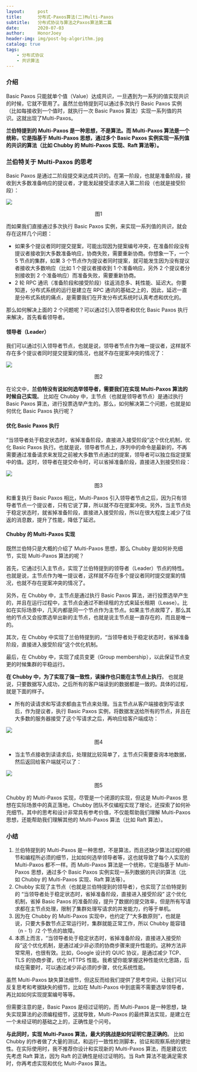 ```yaml
---
layout:     post
title:      分布式-Paxos算法(二)Multi-Paxos
subtitle:   分布式协议与算法之Paxos算法第二篇
date:       2020-07-03
author:     HonorJoey
header-img: img/post-bg-algorithm.jpg 
catalog: true
tags:
    - 分布式协议
    - 共识算法
---
```


### 介绍

Basic Paxos 只能就单个值（Value）达成共识，一旦遇到为一系列的值实现共识的时候，它就不管用了。虽然兰伯特提到可以通过多次执行 Basic Paxos 实例（比如每接收到一个值时，就执行一次 Basic Paxos 算法）实现一系列值的共识。这就出现了Multi-Paxos。

**兰伯特提到的 Multi-Paxos 是一种思想，不是算法。而 Multi-Paxos 算法是一个统称，它是指基于 Multi-Paxos 思想，通过多个 Basic Paxos 实例实现一系列值的共识的算法（比如 Chubby 的 Multi-Paxos 实现、Raft 算法等）。**

### 兰伯特关于 Multi-Paxos 的思考

Basic Paxos 是通过二阶段提交来达成共识的。在第一阶段，也就是准备阶段，接收到大多数准备响应的提议者，才能发起接受请求进入第二阶段（也就是接受阶段）：

<!--![image](https://static001.geekbang.org/resource/image/aa/e0/aafabff1fe2a26523e9815805ccca6e0.jpg)<center>图1</center> -->

![](http://honorjoey.top/img/blog/paxos_08.jpg)<center>图1</center>

而如果我们直接通过多次执行 Basic Paxos 实例，来实现一系列值的共识，就会存在这样几个问题：
- 如果多个提议者同时提交提案，可能出现因为提案编号冲突，在准备阶段没有提议者接收到大多数准备响应，协商失败，需要重新协商。你想象一下，一个 5 节点的集群，如果 3 个节点作为提议者同时提案，就可能发生因为没有提议者接收大多数响应（比如 1 个提议者接收到 1 个准备响应，另外 2 个提议者分别接收到 2 个准备响应）而准备失败，需要重新协商。
- 2 轮 RPC 通讯（准备阶段和接受阶段）往返消息多、耗性能、延迟大。你要知道，分布式系统的运行是建立在 RPC 通讯的基础之上的，因此，延迟一直是分布式系统的痛点，是需要我们在开发分布式系统时认真考虑和优化的。

那么如何解决上面的 2 个问题呢？可以通过引入领导者和优化 Basic Paxos 执行来解决，首先看看领导者。

#### 领导者（Leader）

我们可以通过引入领导者节点，也就是说，领导者节点作为唯一提议者，这样就不存在多个提议者同时提交提案的情况，也就不存在提案冲突的情况了：

<!-- ![image](https://static001.geekbang.org/resource/image/af/f6/af3d6a291d960ace59a88898abb74ef6.jpg)<center>图2</center> -->

![](http://honorjoey.top/img/blog/paxos_09.jpg)<center>图2</center>

在论文中，**兰伯特没有说如何选举领导者，需要我们在实现 Multi-Paxos 算法的时候自己实现**。 比如在 Chubby 中，主节点（也就是领导者节点）是通过执行 Basic Paxos 算法，进行投票选举产生的。那么，如何解决第二个问题，也就是如何优化 Basic Paxos 执行呢？

#### 优化 Basic Paxos 执行

“当领导者处于稳定状态时，省掉准备阶段，直接进入接受阶段”这个优化机制，优化 Basic Paxos 执行。也就是说，领导者节点上，序列中的命令是最新的，不再需要通过准备请求来发现之前被大多数节点通过的提案，领导者可以独立指定提案中的值。这时，领导者在提交命令时，可以省掉准备阶段，直接进入到接受阶段：

<!-- ![image](https://static001.geekbang.org/resource/image/3c/54/3cd72a4a138fe1cde52aedd1b897f954.jpg)<center>图3</center> -->

![](http://honorjoey.top/img/blog/paxos_10.jpg)<center>图3</center>

和重复执行 Basic Paxos 相比，Multi-Paxos 引入领导者节点之后，因为只有领导者节点一个提议者，只有它说了算，所以就不存在提案冲突。另外，当主节点处于稳定状态时，就省掉准备阶段，直接进入接受阶段，所以在很大程度上减少了往返的消息数，提升了性能，降低了延迟。

#### Chubby 的 Multi-Paxos 实现

既然兰伯特只是大概的介绍了 Multi-Paxos 思想，那么 Chubby 是如何补充细节，实现 Multi-Paxos 算法的呢？

首先，它通过引入主节点，实现了兰伯特提到的领导者（Leader）节点的特性。也就是说，主节点作为唯一提议者，这样就不存在多个提议者同时提交提案的情况，也就不存在提案冲突的情况了。

另外，在 Chubby 中，主节点是通过执行 Basic Paxos 算法，进行投票选举产生的，并且在运行过程中，主节点会通过不断续租的方式来延长租期（Lease）。比如在实际场景中，几天内都是同一个节点作为主节点。如果主节点故障了，那么其他的节点又会投票选举出新的主节点，也就是说主节点是一直存在的，而且是唯一的。

其次，在 Chubby 中实现了兰伯特提到的，“当领导者处于稳定状态时，省掉准备阶段，直接进入接受阶段”这个优化机制。

最后，在 Chubby 中，实现了成员变更（Group membership），以此保证节点变更的时候集群的平稳运行。

**在 Chubby 中，为了实现了强一致性，读操作也只能在主节点上执行**。 也就是说，只要数据写入成功，之后所有的客户端读到的数据都是一致的。具体的过程，就是下面的样子。

- 所有的读请求和写请求都由主节点来处理。当主节点从客户端接收到写请求后，作为提议者，执行 Basic Paxos 实例，将数据发送给所有的节点，并且在大多数的服务器接受了这个写请求之后，再响应给客户端成功：

<!-- ![image](https://static001.geekbang.org/resource/image/7e/b9/7e2c2e194d5a0fda5594c5e4e2d9ecb9.jpg)<center>图4</center> -->

![](http://honorjoey.top/img/blog/paxos_11.jpg)<center>图4</center>

- 当主节点接收到读请求后，处理就比较简单了，主节点只需要查询本地数据，然后返回给客户端就可以了：

<!-- ![image](https://static001.geekbang.org/resource/image/07/64/07501bb8d9015af3fb34cf856fe3ec64.jpg)<center>图5</center> -->

![](http://honorjoey.top/img/blog/paxos_12.jpg)<center>图5</center>

Chubby 的 Multi-Paxos 实现，尽管是一个闭源的实现，但这是 Multi-Paxos 思想在实际场景中的真正落地，Chubby 团队不仅编程实现了理论，还探索了如何补充细节。其中的思考和设计非常具有参考价值，不仅能帮助我们理解 Multi-Paxos 思想，还能帮助我们理解其他的 Multi-Paxos 算法（比如 Raft 算法）。

### 小结

1. 兰伯特提到的 Multi-Paxos 是一种思想，不是算法，而且还缺少算法过程的细节和编程所必须的细节，比如如何选举领导者等，这也就导致了每个人实现的 Multi-Paxos 都不一样。而 Multi-Paxos 算法是一个统称，它是指基于 Multi-Paxos 思想，通过多个 Basic Paxos 实例实现一系列数据的共识的算法（比如 Chubby 的 Multi-Paxos 实现、Raft 算法等）。
2. Chubby 实现了主节点（也就是兰伯特提到的领导者），也实现了兰伯特提到的 “当领导者处于稳定状态时，省掉准备阶段，直接进入接受阶段” 这个优化机制，省掉 Basic Paxos 的准备阶段，提升了数据的提交效率，但是所有写请求都在主节点处理，限制了集群处理写请求的并发能力，约等于单机。
3. 因为在 Chubby 的 Multi-Paxos 实现中，也约定了“大多数原则”，也就是说，只要大多数节点正常运行时，集群就能正常工作，所以 Chubby 能容错（n - 1）/2 个节点的故障。
4. 本质上而言，“当领导者处于稳定状态时，省掉准备阶段，直接进入接受阶段”这个优化机制，是通过减少非必须的协商步骤来提升性能的。这种方法非常常用，也很有效。比如，Google 设计的 QUIC 协议，是通过减少 TCP、TLS 的协商步骤，优化 HTTPS 性能。我希望你能掌握这种性能优化思路，后续在需要时，可以通过减少非必须的步骤，优化系统性能。


虽然 Multi-Paxos 缺失算法细节，但这反而给我们提供了思考空间，让我们可以反复思考和考据缺失的细节，比如在 Multi-Paxos 中到底需不需要选举领导者，再比如如何实现提案编号等等。


但需要注意的是，Basic Paxos 是经过证明的，而 Multi-Paxos 是一种思想，缺失实现算法的必须编程细节，这就导致，Multi-Paxos 的最终算法实现，是建立在一个未经证明的基础之上的，正确性是个问号。

**与此同时，实现 Multi-Paxos 算法，最大的挑战是如何证明它是正确的**。 比如 Chubby 的作者做了大量的测试，和运行一致性检测脚本，验证和观察系统的健壮性。在实际使用时，我不推荐你设计和实现新的 Multi-Paxos 算法，而是建议优先考虑 Raft 算法，因为 Raft 的正确性是经过证明的。当 Raft 算法不能满足需求时，你再考虑实现和优化 Multi-Paxos 算法。


